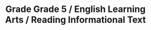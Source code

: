 ---
title: "Grade Grade 5 / English Learning Arts / Reading Informational Text"
subject: "ela"
grade: "5"
area: "rit"
next_steps:
  - instructions: "Ask your student to read stories and explain how their themes are developed through the characters and the events. Ask your student to describe how the narrators’ points of view affect how the stories are told. Then ask your student to read another story of the same kind and compare the themes and topics. "
  - instructions: "Ask your student to read articles about a topic and write an essay that supports an opinion or examines a topic. The essay should be logically organized, detailed, and fully supported with information from the articles. Ask your student to revise and edit the essay to develop the ideas and correct any errors. "
  - instructions: "Ask your student to read different types of informational texts and explain how key events, people, or ideas are introduced and developed. Ask your student to compare texts about the same topic and discuss the authors’ different interpretations, supporting evidence, and ideas."
---